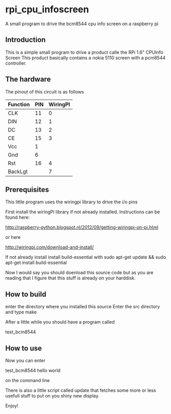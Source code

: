 # rpi_cpu_infoscreen
A small program to drive the bcm8544 cpu info screen on a raspberry pi


## Introduction
This is a simple small program to drive a product calle the 
RPi 1.6" CPUInfo Screen
This product basically contains a nokia 5110 screen with a pcm8544 controller.


## The hardware

The pinout of this circuit is as follows

| Function |    PIN   | WiringPI |
|----------|----------|----------|
|CLK       |        11|         0|
|DIN       |        12|         1|
|DC        |        13|         2|
|CE        |        15|         3|
|Vcc       |         1|          |
|Gnd       |         6|          |
|Rst       |        16|         4|
BackLgt    |          |         7|


## Prerequisites

This little program uses the wiringpi library to drive the i/o pins

First install the wiringPi library if not already installed.
Instructions can be found here:

http://raspberry-python.blogspot.nl/2012/09/getting-wiringpi-on-pi.html

or here

http://wiringpi.com/download-and-install/

If not already install install build-essential with
sudo apt-get update && sudo apt-get install build-essential

Now I would say you should doenload this source code but as you are reading that I 
figure that this stuff is already on your harddisk.

## How to build

enter the directory where you installed this source
Enter the src directory and type make

After a little while you should have a program called 

test_bcm8544

## How to use

Now you can enter

test_bcm8544 hello world

on the command line

There is also a little script called update that fetches some more or less
usefull stuff to put on you shiny new display.

Enjoy!
